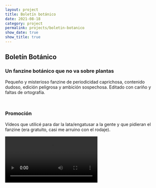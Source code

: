 ```yaml
---
layout: project
title: Boletín botánico
date: 2021-08-18
category: project
permalink: projects/boletin-botanico
show_date: true
show_title: true
---
```


## Boletín Botánico

### Un fanzine botánico que no va sobre plantas

<div class="Project__intro">Pequeño y misterioso fanzine de periodicidad caprichosa, contenido dudoso, edición peligrosa y ambición sospechosa. Editado con cariño y faltas de ortografía.</div>

<figure class="Figure"> 
<img class="Figure__image is-bn lazy" data-src="/img/boletin-botanico/01/01.png"> </figure>

<figure class="Figure"> 
<img class="Figure__image is-bn lazy" data-src="/img/boletin-botanico/01/02.png"> </figure>

### Promoción

<p>Vídeos que utilicé para dar la lata/engatusar a la gente y que pidieran el fanzine (era gratuito, casi me arruino con el rodaje).</p>

<div class="Video">
<video preload loop controls>
<source src="/video/boletin-botanico/reel.mp4" type="video/mp4">
</video>
</div>
